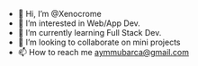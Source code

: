 - 👋 Hi, I’m @Xenocrome
- 👀 I’m interested in Web/App Dev.
- 🌱 I’m currently learning Full Stack Dev.
- 💞️ I’m looking to collaborate on mini projects
- 📫 How to reach me aymmubarca@gmail.com

<!---
Xenocrome/Xenocrome is a ✨ special ✨ repository because its `README.md` (this file) appears on your GitHub profile.
You can click the Preview link to take a look at your changes.
--->
